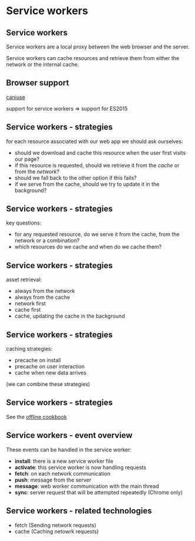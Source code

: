 # Service workers

## Service workers

Service workers are a local proxy between the web browser and the server.

Service workers can cache resources and retrieve them from either the network or the internal cache.

## Browser support

[caniuse](https://caniuse.com/##feat=serviceworkers)

support for service workers => support for ES2015

## Service workers - strategies

for each resource associated with our web app we should ask ourselves:

- should we download and cache this resource when the user first visits our page?
- if this resource is requested, should we retrieve it from the _cache_ or from the _network_?
- should we fall back to the other option if this fails?
- if we serve from the cache, should we try to update it in the background?

## Service workers - strategies

key questions:

- for any requested resource, do we serve it from the cache, from the network or a combination?
- which resources do we cache and when do we cache them?

## Service workers - strategies

asset retrieval:

- always from the network
- always from the cache
- network first
- cache first
- cache, updating the cache in the background

## Service workers - strategies

caching strategies:

- precache on install
- precache on user interaction
- cache when new data arrives

(we can combine these strategies)

## Service workers - strategies

See the [offline cookbook](https://developers.google.com/web/fundamentals/instant-and-offline/offline-cookbook/#cache-then-network)

## Service workers - event overview

These events can be handled in the service worker:

- **install**: there is a new service worker file
- **activate**: this service worker is now handling requests
- **fetch**: on each network communication
- **push**: message from the server
- **message**: web worker communication with the main thread
- **sync**: server request that will be attempted repeatedly (Chrome only)

## Service workers - related technologies

- fetch (Sending network requests)
- cache (Caching netowrk requests)
